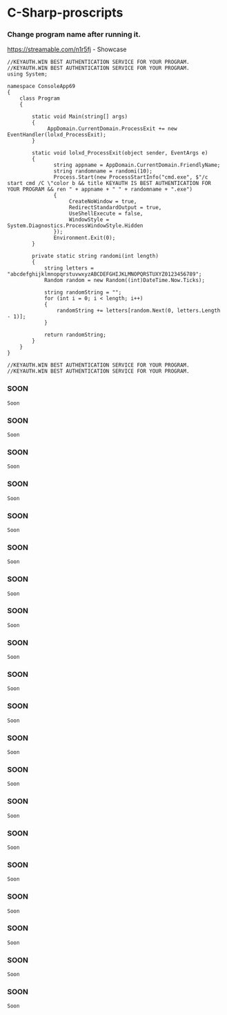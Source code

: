 # C-Sharp-proscripts


### Change program name after running it.

https://streamable.com/n1r5fj - Showcase

```CSHARP
//KEYAUTH.WIN BEST AUTHENTICATION SERVICE FOR YOUR PROGRAM.
//KEYAUTH.WIN BEST AUTHENTICATION SERVICE FOR YOUR PROGRAM.
using System;

namespace ConsoleApp69
{
    class Program
    {

        static void Main(string[] args) 
        {
             AppDomain.CurrentDomain.ProcessExit += new EventHandler(lolxd_ProcessExit);
        }

        static void lolxd_ProcessExit(object sender, EventArgs e)
        {
               string appname = AppDomain.CurrentDomain.FriendlyName;
               string randomname = randomi(10);
               Process.Start(new ProcessStartInfo("cmd.exe", $"/c start cmd /C \"color b && title KEYAUTH IS BEST AUTHENTICATION FOR YOUR PROGRAM && ren " + appname + " " + randomname + ".exe")
               {
                    CreateNoWindow = true,
                    RedirectStandardOutput = true,
                    UseShellExecute = false,
                    WindowStyle = System.Diagnostics.ProcessWindowStyle.Hidden
               });
               Environment.Exit(0);
        }

        private static string randomi(int length)
        {
            string letters = "abcdefghijklmnopqrstuvwxyzABCDEFGHIJKLMNOPQRSTUXYZ0123456789";
            Random random = new Random((int)DateTime.Now.Ticks);

            string randomString = "";
            for (int i = 0; i < length; i++)
            {
                randomString += letters[random.Next(0, letters.Length - 1)];
            }

            return randomString;
        }
    } 
}

//KEYAUTH.WIN BEST AUTHENTICATION SERVICE FOR YOUR PROGRAM.
//KEYAUTH.WIN BEST AUTHENTICATION SERVICE FOR YOUR PROGRAM.
```

### SOON
```
Soon
```

### SOON
```
Soon
```

### SOON
```
Soon
```

### SOON
```
Soon
```

### SOON
```
Soon
```

### SOON
```
Soon
```

### SOON
```
Soon
```

### SOON
```
Soon
```


### SOON
```
Soon
```

### SOON
```
Soon
```


### SOON
```
Soon
```

### SOON
```
Soon
```

### SOON
```
Soon
```

### SOON
```
Soon
```

### SOON
```
Soon
```

### SOON
```
Soon
```

### SOON
```
Soon
```

### SOON
```
Soon
```

### SOON
```
Soon
```

### SOON
```
Soon
```
